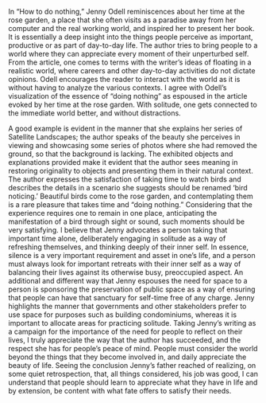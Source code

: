 In “How to do nothing,” Jenny Odell reminiscences about her time at the rose garden, a place that she often visits as a paradise away from her computer and the real working world, and inspired her to present her book.  It is essentially a deep insight into the things people perceive as important, productive or as part of day-to-day life. The author tries to bring people to a world where they can appreciate every moment of their unperturbed self. From the article, one comes to terms with the writer’s ideas of floating in a realistic world, where careers and other day-to-day activities do not dictate opinions. Odell encourages the reader to interact with the world as it is without having to analyze the various contexts. I agree with Odell’s visualization of the essence of “doing nothing” as espoused in the article evoked by her time at the rose garden. With solitude, one gets connected to the immediate world better, and without distractions. 
</div>
A good example is evident in the manner that she explains her series of Satellite Landscapes; the author speaks of the beauty she perceives in viewing and showcasing some series of photos where she had removed the ground, so that the background is lacking. The exhibited objects and explanations provided make it evident that the author sees meaning   in restoring originality to objects and presenting them in their natural context.
</div>
The author expresses the satisfaction of taking time to watch birds and describes the details in a scenario she suggests should be renamed ‘bird noticing.’ Beautiful birds come to the rose garden, and contemplating them is a rare pleasure that takes time and “doing nothing.” Considering that the experience requires one to remain in one place, anticipating the manifestation of a bird through sight or sound, such moments should be very satisfying. 
</div>
I believe that Jenny advocates a person taking that important time alone, deliberately engaging in solitude as a way of refreshing themselves, and thinking deeply of their inner self.  In essence, silence is a very important requirement and asset in one’s life, and a person must always look for important retreats with their inner self as a way of balancing their lives against its otherwise busy, preoccupied aspect.  An additional and different way that Jenny espouses the need for space to a person is sponsoring the preservation of public space as a way of ensuring that people can have that sanctuary for self-time free of any charge.  Jenny highlights the manner that governments and other stakeholders prefer to use space for purposes such as building condominiums, whereas it is important to allocate areas for practicing solitude. 
</div>
Taking Jenny’s writing as a campaign for the importance of the need for people to reflect on their lives, I truly appreciate   the way that the author has succeeded, and the respect she has for people’s peace of mind. People must consider the world beyond the things that they become involved in, and daily appreciate the beauty of life. Seeing the conclusion Jenny’s father reached of realizing, on some quiet retrospection, that, all things considered, his job was good, I can understand that people should learn to appreciate what they have in life and by extension, be content with what fate offers to satisfy their needs. 
